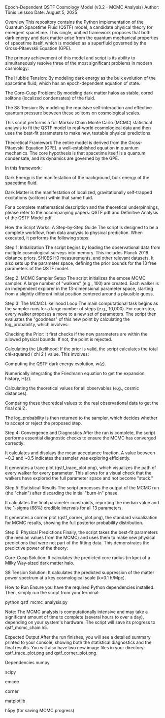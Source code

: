 Epoch-Dependent QSTF Cosmology Model (v3.2 - MCMC Analysis)
Author: Tõnis Leissoo
Date: August 5, 2025

Overview
This repository contains the Python implementation of the Quantum Spacetime Fluid (QSTF) model, a candidate physical theory for emergent spacetime. This single, unified framework proposes that both dark energy and dark matter arise from the quantum mechanical properties of spacetime itself, which is modeled as a superfluid governed by the Gross-Pitaevskii Equation (GPE).

The primary achievement of this model and script is its ability to simultaneously resolve three of the most significant problems in modern cosmology:

The Hubble Tension: By modeling dark energy as the bulk evolution of the spacetime fluid, which has an epoch-dependent equation of state.

The Core-Cusp Problem: By modeling dark matter halos as stable, cored solitons (localized condensates) of the fluid.

The S8 Tension: By modeling the repulsive self-interaction and effective quantum pressure between these solitons on cosmological scales.

This script performs a full Markov Chain Monte Carlo (MCMC) statistical analysis to fit the QSTF model to real-world cosmological data and then uses the best-fit parameters to make new, testable physical predictions.

Theoretical Framework
The entire model is derived from the Gross-Pitaevskii Equation (GPE), a well-established equation in quantum mechanics. The core hypothesis is that spacetime itself is a quantum condensate, and its dynamics are governed by the GPE.

In this framework:

Dark Energy is the manifestation of the background, bulk energy of the spacetime fluid.

Dark Matter is the manifestation of localized, gravitationally self-trapped excitations (solitons) within that same fluid.

For a complete mathematical description and the theoretical underpinnings, please refer to the accompanying papers: QSTF.pdf and Definitive Analysis of the QSTF Model.pdf.

How the Script Works: A Step-by-Step Guide
The script is designed to be a complete workflow, from data analysis to physical prediction. When executed, it performs the following steps:

Step 1: Initialization
The script begins by loading the observational data from multiple cosmological surveys into memory. This includes Planck 2018 distance priors, SH0ES H0 measurements, and other relevant datasets. It also sets up the parameter space, defining the prior bounds for the 13 free parameters of the QSTF model.

Step 2: MCMC Sampler Setup
The script initializes the emcee MCMC sampler. A large number of "walkers" (e.g., 100) are created. Each walker is an independent explorer in the 13-dimensional parameter space, starting from a slightly different initial position centered around a plausible guess.

Step 3: The MCMC Likelihood Loop
The main computational task begins as the sampler runs for a large number of steps (e.g., 10,000). For each step, every walker proposes a move to a new set of parameters. The script then evaluates the "goodness" of this new point by calculating the log_probability, which involves:

Checking the Prior: It first checks if the new parameters are within the allowed physical bounds. If not, the point is rejected.

Calculating the Likelihood: If the prior is valid, the script calculates the total chi-squared (
chi 
2
 ) value. This involves:

Computing the QSTF dark energy evolution, w(z).

Numerically integrating the Friedmann equation to get the expansion history, H(z).

Calculating the theoretical values for all observables (e.g., cosmic distances).

Comparing these theoretical values to the real observational data to get the final 
chi 
2
 .

The log_probability is then returned to the sampler, which decides whether to accept or reject the proposed step.

Step 4: Convergence and Diagnostics
After the run is complete, the script performs essential diagnostic checks to ensure the MCMC has converged correctly:

It calculates and displays the mean acceptance fraction. A value between ~0.2 and ~0.5 indicates the sampler was exploring efficiently.

It generates a trace plot (qstf_trace_plot.png), which visualizes the path of every walker for every parameter. This allows for a visual check that the walkers have explored the full parameter space and not become "stuck."

Step 5: Statistical Results
The script processes the output of the MCMC run (the "chain") after discarding the initial "burn-in" phase.

It calculates the final parameter constraints, reporting the median value and the 1-sigma (68%) credible intervals for all 13 parameters.

It generates a corner plot (qstf_corner_plot.png), the standard visualization for MCMC results, showing the full posterior probability distribution.

Step 6: Physical Predictions
Finally, the script takes the best-fit parameters (the median values from the MCMC) and uses them to make new physical predictions that were not part of the fitting data. This demonstrates the predictive power of the theory:

Core-Cusp Solution: It calculates the predicted core radius (in kpc) of a Milky Way-sized dark matter halo.

S8 Tension Solution: It calculates the predicted suppression of the matter power spectrum at a key cosmological scale (k=0.1 h/Mpc).

How to Run
Ensure you have the required Python dependencies installed. Then, simply run the script from your terminal:

python qstf_mcmc_analysis.py

Note: The MCMC analysis is computationally intensive and may take a significant amount of time to complete (several hours to over a day), depending on your system's hardware. The script will save its progress to qstf_mcmc_chain.h5.

Expected Output
After the run finishes, you will see a detailed summary printed to your console, showing both the statistical diagnostics and the final results. You will also have two new image files in your directory: qstf_trace_plot.png and qstf_corner_plot.png.

Dependencies
numpy

scipy

emcee

corner

matplotlib

h5py (for saving MCMC progress)
